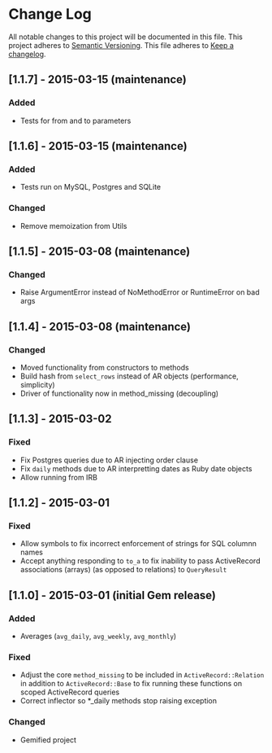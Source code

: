 # Change Log
All notable changes to this project will be documented in this file.
This project adheres to [Semantic Versioning](http://semver.org/).
This file adheres to [Keep a changelog](http://keepachangelog.com/).

## [1.1.7] - 2015-03-15 (maintenance)
### Added
- Tests for from and to parameters

## [1.1.6] - 2015-03-15 (maintenance)
### Added
- Tests run on MySQL, Postgres and SQLite

### Changed
- Remove memoization from Utils

## [1.1.5] - 2015-03-08 (maintenance)
### Changed
- Raise ArgumentError instead of NoMethodError or RuntimeError on bad args

## [1.1.4] - 2015-03-08 (maintenance)
### Changed
- Moved functionality from constructors to methods
- Build hash from `select_rows` instead of AR objects (performance, simplicity)
- Driver of functionality now in method_missing (decoupling)

## [1.1.3] - 2015-03-02
### Fixed
- Fix Postgres queries due to AR injecting order clause
- Fix `daily` methods due to AR interpretting dates as Ruby date objects
- Allow running from IRB

## [1.1.2] - 2015-03-01
### Fixed
- Allow symbols to fix incorrect enforcement of strings for SQL columnn names
- Accept anything responding to `to_a` to fix inability to pass ActiveRecord associations (arrays) (as opposed to relations) to `QueryResult`

## [1.1.0] - 2015-03-01 (initial Gem release)
### Added
- Averages (`avg_daily`, `avg_weekly`, `avg_monthly`)

### Fixed
- Adjust the core `method_missing` to be included in `ActiveRecord::Relation` in addition to `ActiveRecord::Base` to fix running these functions on scoped ActiveRecord queries
- Correct inflector so *_daily methods stop raising exception

### Changed
- Gemified project
